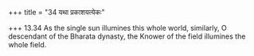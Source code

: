 +++
title = "34 यथा प्रकाशयत्येकः"

+++
13.34 As the single sun illumines this whole world, similarly, O
descendant of the Bharata dynasty, the Knower of the field illumines the
whole field.
